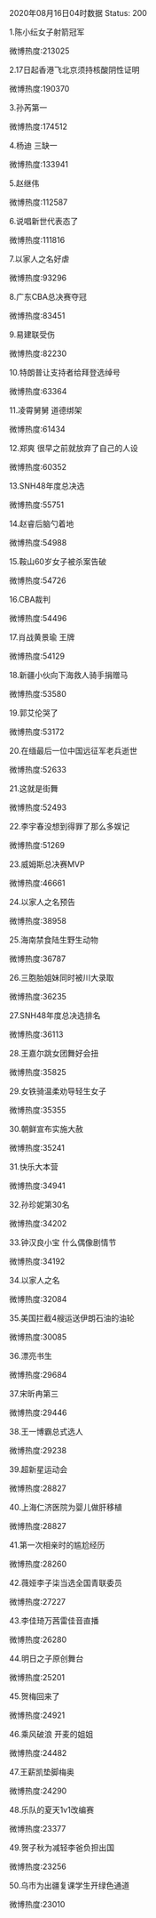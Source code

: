 2020年08月16日04时数据
Status: 200

1.陈小纭女子射箭冠军

微博热度:213025

2.17日起香港飞北京须持核酸阴性证明

微博热度:190370

3.孙芮第一

微博热度:174512

4.杨迪 三缺一

微博热度:133941

5.赵继伟

微博热度:112587

6.说唱新世代表态了

微博热度:111816

7.以家人之名好虐

微博热度:93296

8.广东CBA总决赛夺冠

微博热度:83451

9.易建联受伤

微博热度:82230

10.特朗普让支持者给拜登选绰号

微博热度:63364

11.凌霄舅舅 道德绑架

微博热度:61434

12.郑爽 很早之前就放弃了自己的人设

微博热度:60352

13.SNH48年度总决选

微博热度:55751

14.赵睿后脑勺着地

微博热度:54988

15.鞍山60岁女子被杀案告破

微博热度:54726

16.CBA裁判

微博热度:54496

17.肖战黄景瑜 王牌

微博热度:54129

18.新疆小伙向下海救人骑手捐赠马

微博热度:53580

19.郭艾伦哭了

微博热度:53172

20.在缅最后一位中国远征军老兵逝世

微博热度:52633

21.这就是街舞

微博热度:52493

22.李宇春没想到得罪了那么多娱记

微博热度:51269

23.威姆斯总决赛MVP

微博热度:46661

24.以家人之名预告

微博热度:38958

25.海南禁食陆生野生动物

微博热度:36787

26.三胞胎姐妹同时被川大录取

微博热度:36235

27.SNH48年度总决选排名

微博热度:36113

28.王嘉尔跳女团舞好会扭

微博热度:35825

29.女铁骑温柔劝导轻生女子

微博热度:35355

30.朝鲜宣布实施大赦

微博热度:35241

31.快乐大本营

微博热度:34941

32.孙珍妮第30名

微博热度:34202

33.钟汉良小宝 什么偶像剧情节

微博热度:34192

34.以家人之名

微博热度:32084

35.美国拦截4艘运送伊朗石油的油轮

微博热度:30085

36.漂亮书生

微博热度:29684

37.宋昕冉第三

微博热度:29446

38.王一博霸总式选人

微博热度:29238

39.超新星运动会

微博热度:28827

40.上海仁济医院为婴儿做肝移植

微博热度:28827

41.第一次相亲时的尴尬经历

微博热度:28260

42.薇娅李子柒当选全国青联委员

微博热度:27227

43.李佳琦万茜雷佳音直播

微博热度:26280

44.明日之子原创舞台

微博热度:25201

45.贺梅回来了

微博热度:24921

46.乘风破浪 开麦的姐姐

微博热度:24482

47.王薪凯垫脚梅奥

微博热度:24290

48.乐队的夏天1v1改编赛

微博热度:23377

49.贺子秋为减轻李爸负担出国

微博热度:23256

50.乌市为出疆复课学生开绿色通道

微博热度:23010

